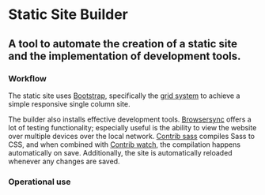 # Static Site Builder

## A tool to automate the creation of a static site and the implementation of development tools.

### Workflow

The static site uses [Bootstrap](https://getbootstrap.com), specifically the [grid system](https://getbootstrap.com/docs/4.1/layout/grid/) to achieve a simple responsive single column site. 

The builder also installs effective development tools. [Browsersync](https://browsersync.io) offers a lot of testing functionality; especially useful is the ability to view the website over multiple devices over the local network. [Contrib sass](https://github.com/gruntjs/grunt-contrib-sass) compiles Sass to CSS, and when combined with [Contrib watch](https://github.com/gruntjs/grunt-contrib-watch), the compilation happens automatically on save. Additionally, the site is automatically reloaded whenever any changes are saved.

### Operational use

